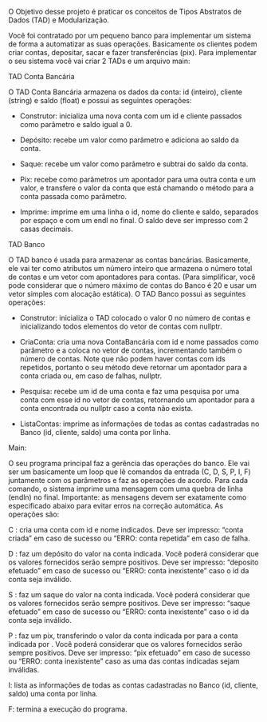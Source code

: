 O Objetivo desse projeto é praticar os conceitos de Tipos Abstratos de Dados (TAD) e Modularização.

Você foi contratado por um pequeno banco para implementar um sistema de forma a automatizar as suas operações. Basicamente os clientes podem criar contas, depositar, sacar e fazer transferências (pix). Para implementar o seu sistema você vai criar 2 TADs e um arquivo main:

TAD Conta Bancária

O TAD Conta Bancária armazena os dados da conta: id (inteiro), cliente (string) e saldo (float) e possui as seguintes operações:

- Construtor: inicializa uma nova conta com um id e cliente passados como parâmetro e saldo igual a 0.

- Depósito: recebe um valor como parâmetro e adiciona ao saldo da conta.

- Saque: recebe um valor como parâmetro e subtrai do saldo da conta.

- Pix: recebe como parâmetros um apontador para uma outra conta e um valor, e transfere o valor da conta que está chamando o método para a conta passada como parâmetro.

- Imprime: imprime em uma linha o id, nome do cliente e saldo, separados por espaço e com um endl no final. O saldo deve ser impresso com 2 casas decimais.

TAD Banco

O TAD banco é usada para armazenar as contas bancárias. Basicamente, ele vai ter como atributos um número inteiro que armazena o número total de contas e um vetor com apontadores para contas. (Para simplificar, você pode considerar que o número máximo de contas do Banco é 20 e usar um vetor simples com alocação estática). O TAD Banco possui as seguintes operações:

- Construtor: inicializa o TAD colocado o valor 0 no número de contas e inicializando todos elementos do vetor de contas com nullptr.

- CriaConta: cria uma nova ContaBancária com id e nome passados como parâmetro e a coloca no vetor de contas, incrementando também o número de contas. Note que não podem haver contas com ids repetidos, portanto o seu método deve retornar um apontador para a conta criada ou, em caso de falhas, nullptr.  

- Pesquisa: recebe um id de uma conta e faz uma pesquisa por uma conta com esse id no vetor de contas, retornando um apontador para a conta encontrada ou nullptr caso a conta não exista.

- ListaContas: imprime as informações de todas as contas cadastradas no Banco (id, cliente, saldo) uma conta por linha.

 Main:

O seu programa principal faz a gerência das operações do banco. Ele vai ser um basicamente um loop que lê comandos da entrada (C, D, S, P, I, F) juntamente com os parâmetros e faz as operações de acordo. Para cada comando, o sistema imprime uma mensagem com uma quebra de linha (endln) no final. Importante: as mensagens devem ser exatamente como especificado abaixo para evitar erros na correção automática. As operações são:

C <id> <nome>: cria uma conta com id e nome indicados. Deve ser impresso: “conta criada” em caso de sucesso ou “ERRO: conta repetida” em caso de falha.

D <id> <valor>: faz um depósito do valor na conta indicada. Você poderá considerar que os valores fornecidos serão sempre positivos. Deve ser impresso: “deposito efetuado” em caso de sucesso ou “ERRO: conta inexistente” caso o id da conta seja inválido.

S <id> <valor>: faz um saque do valor na conta indicada. Você poderá considerar que os valores fornecidos serão sempre positivos. Deve ser impresso: “saque efetuado” em caso de sucesso ou “ERRO: conta inexistente” caso o id da conta seja inválido.

P <id> <dest> <valor>: faz um pix, transferindo o valor da conta indicada por <id> para a conta indicada por <dest>. Você poderá considerar que os valores fornecidos serão sempre positivos. Deve ser impresso: “pix efetuado” em caso de sucesso ou “ERRO: conta inexistente” caso as uma das contas indicadas sejam inválidas.

I: lista as informações de todas as contas cadastradas no Banco (id, cliente, saldo) uma conta por linha.

F: termina a execução do programa.
